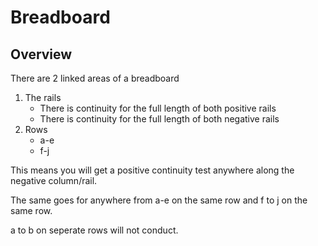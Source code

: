 # Breadboard

## Overview
There are 2 linked areas of a breadboard
1. The rails
   - There is continuity for the full length of both positive rails
   - There is continuity for the full length of both negative rails
2. Rows
   - a-e
   - f-j

This means you will get a positive continuity test anywhere along the negative column/rail.

The same goes for anywhere from a-e on the same row and f to j on the same row.

a to b on seperate rows will not conduct.